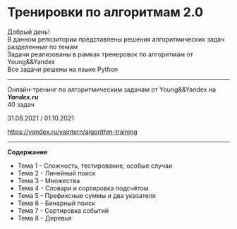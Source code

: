 # Тренировки по алгоритмам 2.0  

  
Добрый день!  
В данном репозитории представлены решения алгоритмических задач разделенные по темам  
Задачи реализованы в рамках тренеровок по алгоритмам от Young&&Yandex  
Все задачи решены на языке Python  

---
  
Онлайн-тренинг по алгоритмическим задачам от Young&&Yandex на ***Yandex.ru***  
40 задач  
 
31.08.2021 / 01.10.2021  
  
https://yandex.ru/yaintern/algorithm-training  
  
---
  
**Содержание**  
 - Тема 1 - Сложность, тестирование, особые случаи
 - Тема 2 - Линейный поиск
 - Тема 3 - Множества
 - Тема 4 - Словари и сортировка подсчётом
 - Тема 5 - Префиксные суммы и два указателя
 - Тема 6 - Бинарный поиск 
 - Тема 7 - Сортировка событий
 - Тема 8 - Деревья

